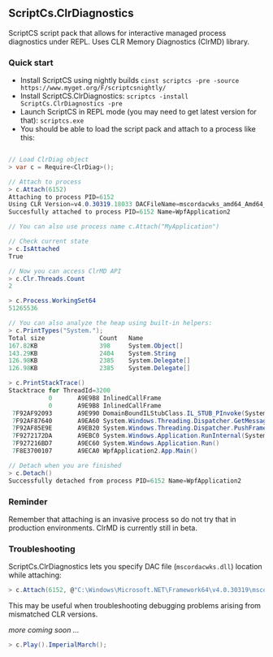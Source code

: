 ## ScriptCs.ClrDiagnostics

ScriptCS script pack that allows for interactive managed process diagnostics under REPL. Uses CLR Memory Diagnostics (ClrMD) library.

### Quick start

* Install ScriptCS using nightly builds `cinst scriptcs -pre -source https://www.myget.org/F/scriptcsnightly/`
* Install ScriptCS.ClrDiagnostics: `scriptcs -install ScriptCs.ClrDiagnostics -pre`
* Launch ScriptCS in REPL mode (you may need to get latest version for that): `scriptcs.exe`
* You should be able to load the script pack and attach to a process like this:
	
```csharp

// Load ClrDiag object
> var c = Require<ClrDiag>();

// Attach to process 
> c.Attach(6152)
Attaching to process PID=6152
Using CLR Version=v4.0.30319.18033 DACFileName=mscordacwks_amd64_Amd64_4.0.30319.18033.dll
Succesfully attached to process PID=6152 Name=WpfApplication2

// You can also use process name c.Attach("MyApplication")

// Check current state
> c.IsAttached 
True           

// Now you can access ClrMD API
> c.Clr.Threads.Count
2

> c.Process.WorkingSet64
51265536

// You can also analyze the heap using built-in helpers: 
> c.PrintTypes("System.");
Total size               Count   Name
167.82KB                 398     System.Object[]
143.29KB                 2404    System.String
126.98KB                 2385    System.Delegate[]
126.98KB                 2385    System.Delegate[]

> c.PrintStackTrace()                                                                                                                                     
Stacktrace for ThreadId=3200                                                                                                                              
           0       A9E9B8 InlinedCallFrame                                                                                                                
           0       A9E9B8 InlinedCallFrame                                                                                                                
 7F92AF92093       A9E990 DomainBoundILStubClass.IL_STUB_PInvoke(System.Windows.Interop.MSG ByRef, System.Runtime.InteropServices.HandleRef, Int32, Int32)
 7F92AF87640       A9EA60 System.Windows.Threading.Dispatcher.GetMessage(System.Windows.Interop.MSG ByRef, IntPtr, Int32, Int32)                          
 7F92AF85E9E       A9EB20 System.Windows.Threading.Dispatcher.PushFrameImpl(System.Windows.Threading.DispatcherFrame)                                     
 7F9272172DA       A9EBC0 System.Windows.Application.RunInternal(System.Windows.Window)                                                                   
 7F927216BD7       A9EC60 System.Windows.Application.Run()                                                                                                
 7F8E3700107       A9ECA0 WpfApplication2.App.Main()                                                                                                      

// Detach when you are finished
> c.Detach()                                                    
Successfully detached from process PID=6152 Name=WpfApplication2
```

### Reminder

Remember that attaching is an invasive process so do not try that in production environments. ClrMD is currently still in beta.

### Troubleshooting

ScriptCs.ClrDiagnostics lets you specify DAC file (`mscordacwks.dll`) location while attaching:

```csharp
> c.Attach(6152, @"C:\Windows\Microsoft.NET\Framework64\v4.0.30319\mscordacwks.dll");
```

This may be useful when troubleshooting debugging problems arising from mismatched CLR versions.


*more coming soon ...*

```csharp
> c.Play().ImperialMarch();
```







